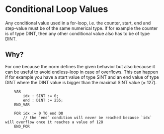 # Conditional Loop Values

Any conditional value used in a for-loop, i.e. the counter, start, end and step-value must be of the same numerical
type.
If for example the counter is of type DINT, then any other conditional value also has to be of type DINT.

## Why?

For one because the norm defines the given behavior but also because it can be useful to avoid endless-loop in case of
overflows. This can happen if for example you have a start value of type SINT and an end value of type DINT where the
DINT value is bigger than the maximal SINT value (= 127).

```iecstd
    VAR
        idx : SINT := 0;
        end : DINT := 255;
    END_VAR
    
    FOR idx := 0 TO end DO
        // the `end` condition will never be reached because `idx` will overflow once it reaches a value of 128
    END_FOR
```